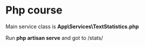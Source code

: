 # Php course

Main service class is **App\Services\TextStatistics.php**

Run **php artisan serve** and got to /stats/

